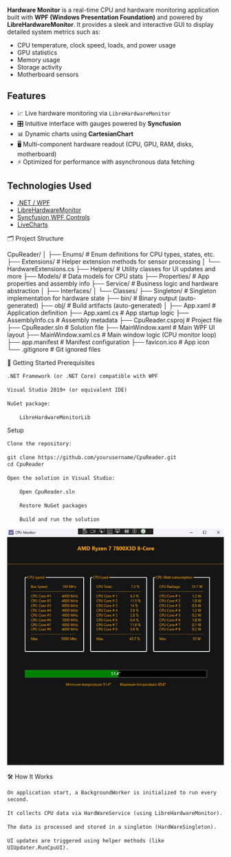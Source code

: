 **Hardware Monitor** is a real-time CPU and hardware monitoring application built with **WPF (Windows Presentation Foundation)** and powered by **LibreHardwareMonitor**. It provides a sleek and interactive GUI to display detailed system metrics such as:

- CPU temperature, clock speed, loads, and power usage
- GPU statistics
- Memory usage
- Storage activity
- Motherboard sensors

## Features

- 📈 Live hardware monitoring via `LibreHardwareMonitor`
- 🎛️ Intuitive interface with gauges powered by **Syncfusion**
- 📊 Dynamic charts using **CartesianChart**
- 🖥️ Multi-component hardware readout (CPU, GPU, RAM, disks, motherboard)
- ⚡ Optimized for performance with asynchronous data fetching

## Technologies Used

- [.NET / WPF](https://learn.microsoft.com/en-us/dotnet/desktop/wpf/)
- [LibreHardwareMonitor](https://github.com/LibreHardwareMonitor/LibreHardwareMonitor)
- [Syncfusion WPF Controls](https://www.syncfusion.com/wpf-controls)
- [LiveCharts](https://github.com/Live-Charts/Live-Charts)

🗂️ Project Structure

CpuReader/
│
├── Enums/                    # Enum definitions for CPU types, states, etc.
├── Extensions/               # Helper extension methods for sensor processing
│   └── HardwareExtensions.cs
├── Helpers/                  # Utility classes for UI updates and more
├── Models/                   # Data models for CPU stats
├── Properties/               # App properties and assembly info
├── Service/                  # Business logic and hardware abstraction
│   ├── Interfaces/
│   └── Classes/
├── Singleton/                # Singleton implementation for hardware state
├── bin/                      # Binary output (auto-generated)
├── obj/                      # Build artifacts (auto-generated)
│
├── App.xaml                 # Application definition
├── App.xaml.cs              # App startup logic
├── AssemblyInfo.cs          # Assembly metadata
├── CpuReader.csproj         # Project file
├── CpuReader.sln            # Solution file
├── MainWindow.xaml          # Main WPF UI layout
├── MainWindow.xaml.cs       # Main window logic (CPU monitor loop)
├── app.manifest             # Manifest configuration
├── favicon.ico              # App icon
└── .gitignore               # Git ignored files

🚀 Getting Started
Prerequisites

    .NET Framework (or .NET Core) compatible with WPF

    Visual Studio 2019+ (or equivalent IDE)

    NuGet package:

        LibreHardwareMonitorLib

Setup

    Clone the repository:

    git clone https://github.com/yourusername/CpuReader.git
    cd CpuReader

    Open the solution in Visual Studio:

        Open CpuReader.sln

        Restore NuGet packages

        Build and run the solution

![CpuReader Screenshot](cpuReaderScreenshot.png)

🛠 How It Works

    On application start, a BackgroundWorker is initialized to run every second.

    It collects CPU data via HardWareService (using LibreHardwareMonitor).

    The data is processed and stored in a singleton (HardWareSingleton).

    UI updates are triggered using helper methods (like UIUpdater.RunCpuUI).



